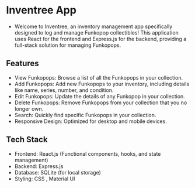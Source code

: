 # Inventree App

- Welcome to Inventree, an inventory management app specifically designed to log and manage Funkopop collectibles! This application uses React for the frontend and Express.js for the backend, providing a full-stack solution for managing Funkopops.

## Features

- View Funkopops: Browse a list of all the Funkopops in your collection.
- Add Funkopops: Add new Funkopops to your inventory, including details like name, series, number, and condition.
- Edit Funkopops: Update the details of any Funkopop in your collection.
- Delete Funkopops: Remove Funkopops from your collection that you no longer own.
- Search: Quickly find specific Funkopops in your collection.
- Responsive Design: Optimized for desktop and mobile devices.

## Tech Stack

- Frontend: React.js (Functional components, hooks, and state management)
- Backend: Express.js
- Database: SQLite (for local storage)
- Styling: CSS , Material UI
